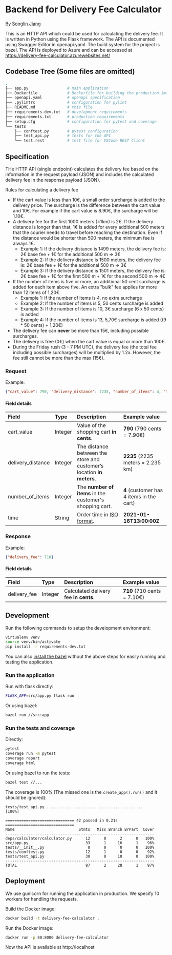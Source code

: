 # Backend for Delivery Fee Calculator

By [Songlin Jiang](https://github.com/HollowMan6)

This is an HTTP API which could be used for calculating the delivery fee. It is written in Python using the Flask framework. The API is documented using Swagger Editor in openapi.yaml. The build system for the project is bazel. The API is deployed to Azure and can be accessed at https://delivery-fee-calculator.azurewebsites.net/

## Codebase Tree (Some files are omitted)
```bash
.
├── app.py                 # main application
├── Dockerfile             # Dockerfile for building the production image
├── openapi.yaml           # openapi specification
├── .pylintrc              # configuration for pylint
├── README.md              # this file
├── requirements-dev.txt   # development requirements
├── requirements.txt       # production requirements
├── setup.cfg              # configuration for pytest and coverage
└── tests
    ├── conftest.py        # pytest configuration
    ├── test_api.py        # tests for the API
    └── test.rest          # test file for VSCode REST Client
```

## Specification
THe HTTP API (single endpoint) calculates the delivery fee based on the information in the request payload (JSON) and includes the calculated delivery fee in the response payload (JSON).

Rules for calculating a delivery fee
* If the cart value is less than 10€, a small order surcharge is added to the delivery price. The surcharge is the difference between the cart value and 10€. For example if the cart value is 8.90€, the surcharge will be 1.10€.
* A delivery fee for the first 1000 meters (=1km) is 2€. If the delivery distance is longer than that, 1€ is added for every additional 500 meters that the courier needs to travel before reaching the destination. Even if the distance would be shorter than 500 meters, the minimum fee is always 1€.
  * Example 1: If the delivery distance is 1499 meters, the delivery fee is: 2€ base fee + 1€ for the additional 500 m => 3€
  * Example 2: If the delivery distance is 1500 meters, the delivery fee is: 2€ base fee + 1€ for the additional 500 m => 3€
  * Example 3: If the delivery distance is 1501 meters, the delivery fee is: 2€ base fee + 1€ for the first 500 m + 1€ for the second 500 m => 4€
* If the number of items is five or more, an additional 50 cent surcharge is added for each item above five. An extra "bulk" fee applies for more than 12 items of 1,20€
  * Example 1: If the number of items is 4, no extra surcharge
  * Example 2: If the number of items is 5, 50 cents surcharge is added
  * Example 3: If the number of items is 10, 3€ surcharge (6 x 50 cents) is added
  * Example 4: If the number of items is 13, 5,70€ surcharge is added ((9 * 50 cents) + 1,20€)
* The delivery fee can __never__ be more than 15€, including possible surcharges.
* The delivery is free (0€) when the cart value is equal or more than 100€. 
* During the Friday rush (3 - 7 PM UTC), the delivery fee (the total fee including possible surcharges) will be multiplied by 1.2x. However, the fee still cannot be more than the max (15€).

### Request
Example: 
```json
{"cart_value": 790, "delivery_distance": 2235, "number_of_items": 4, "time": "2021-10-12T13:00:00Z"}
```

#### Field details

| Field             | Type    | Description                                                           | Example value                            |
| :---------------- | :------ | :-------------------------------------------------------------------- | :--------------------------------------- |
| cart_value        | Integer | Value of the shopping cart __in cents__.                              | __790__ (790 cents = 7.90€)              |
| delivery_distance | Integer | The distance between the store and customer’s location __in meters__. | __2235__ (2235 meters = 2.235 km)        |
| number_of_items   | Integer | The __number of items__ in the customer's shopping cart.              | __4__ (customer has 4 items in the cart) |
| time              | String  | Order time in [ISO format](https://en.wikipedia.org/wiki/ISO_8601).   | __2021-01-16T13:00:00Z__                 |

### Response
Example:
```json
{"delivery_fee": 710}
```

#### Field details

| Field        | Type    | Description                           | Example value               |
| :----------- | :------ | :------------------------------------ | :-------------------------- |
| delivery_fee | Integer | Calculated delivery fee __in cents__. | __710__ (710 cents = 7.10€) |

## Development
Run the following commands to setup the development environment:
```bash
virtualenv venv
source venv/bin/activate
pip install -r requirements-dev.txt
```

You can also [install the bazel](https://bazel.build/install) without the above steps for easily running and testing the application.

### Run the application
Run with flask directly:
```bash
FLASK_APP=src/app.py flask run
```

Or using bazel:
```bash
bazel run //src:app
```

### Run the tests and coverage
Directly:
```bash
pytest
coverage run -m pytest
coverage report
coverage html
```

Or using bazel to run the tests:
```bash
bazel test //...
```

The coverage is 100% (The missed one is the `create_app().run()` and it should be ignored):
```log
tests/test_api.py ..........................................             [100%]

============================== 42 passed in 0.21s ==============================
Name                            Stmts   Miss Branch BrPart  Cover
-----------------------------------------------------------------
deps/calculator/calculator.py      12      0      2      0   100%
src/app.py                         33      1     16      1    96%
tests/__init__.py                   0      0      0      0   100%
tests/conftest.py                  12      1      0      0    92%
tests/test_api.py                  30      0     10      0   100%
-----------------------------------------------------------------
TOTAL                              87      2     28      1    97%
```

## Deployment
We use gunicorn for running the application in production. We specify 10 workers for handling the requests.

Build the Docker image:
```bash
docker build -t delivery-fee-calculator .
```

Run the Docker image:
```bash
docker run -p 80:8000 delivery-fee-calculator
```

Now the API is available at http://localhost
